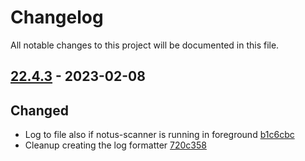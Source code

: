 # Changelog

All notable changes to this project will be documented in this file.

## [22.4.3] - 2023-02-08

## Changed
* Log to file also if notus-scanner is running in foreground [b1c6cbc](https://github.com/greenbone/notus-scanner/commit/b1c6cbc)
* Cleanup creating the log formatter [720c358](https://github.com/greenbone/notus-scanner/commit/720c358)

[22.4.3]: https://github.com/greenbone/notus-scanner/compare/v22.4.2...22.4.3